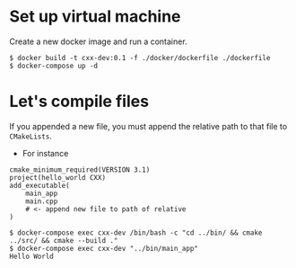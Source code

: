 # Set up virtual machine 
Create a new docker image and run a container.
```
$ docker build -t cxx-dev:0.1 -f ./docker/dockerfile ./dockerfile
$ docker-compose up -d
```

# Let's compile files
If you appended a new file, you must append the relative path to that file to `CMakeLists`.

- For instance
```
cmake_minimum_required(VERSION 3.1)
project(hello_world CXX)
add_executable(
    main_app
    main.cpp
    # <- append new file to path of relative
)

```

```
$ docker-compose exec cxx-dev /bin/bash -c "cd ../bin/ && cmake ../src/ && cmake --build ."
$ docker-compose exec cxx-dev "../bin/main_app"
Hello World
```